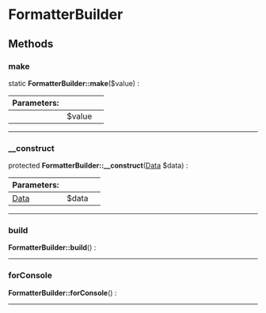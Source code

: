 
                                                                                                                                            
    
# FormatterBuilder


> 
>
> 








## Methods

### make



static **FormatterBuilder::make**($value) : 


|Parameters: | | |
| --- | --- | --- |
| |$value |  |

---


### __construct



protected **FormatterBuilder::__construct**([Data](../../../Data.md) $data) : 


|Parameters: | | |
| --- | --- | --- |
|[Data](../../../Data.md) |$data |  |

---


### build



**FormatterBuilder::build**() : 



---


### forConsole



**FormatterBuilder::forConsole**() : 



---


                                                                                                                                                                                                                                                                                                                                                                                                            
    
                                                                                                                                                                                                                                                                             
                